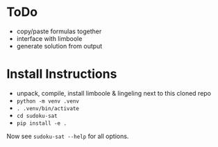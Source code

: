 # ToDo

- copy/paste formulas together
- interface with limboole
- generate solution from output

# Install Instructions

- unpack, compile, install limboole & lingeling next to this cloned repo
- `python -m venv .venv`
- `. .venv/bin/activate`
- `cd sudoku-sat`
- `pip install -e .`

Now see `sudoku-sat --help` for all options.
